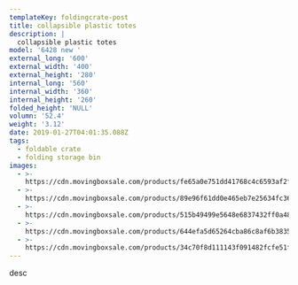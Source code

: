 ```yaml
---
templateKey: foldingcrate-post
title: collapsible plastic totes
description: |
  collapsible plastic totes
model: '6428 new '
external_long: '600'
external_width: '400'
external_height: '280'
internal_long: '560'
internal_width: '360'
internal_height: '260'
folded_height: 'NULL'
volumn: '52.4'
weight: '3.12'
date: 2019-01-27T04:01:35.088Z
tags:
  - foldable crate
  - folding storage bin
images:
  - >-
    https://cdn.movingboxsale.com/products/fe65a0e751dd41768c4c6593af2f44f7.JPG
  - >-
    https://cdn.movingboxsale.com/products/89e96f61dd0e465eb7e25634fc36f5f8.JPG
  - >-
    https://cdn.movingboxsale.com/products/515b49499e5648e6837432ff0a48c356.JPG
  - >-
    https://cdn.movingboxsale.com/products/644efa5d65264cba86c8af6b38354e8a.JPG
  - >-
    https://cdn.movingboxsale.com/products/34c70f8d111143f091482fcfe51f0142.JPG
---
```

desc
